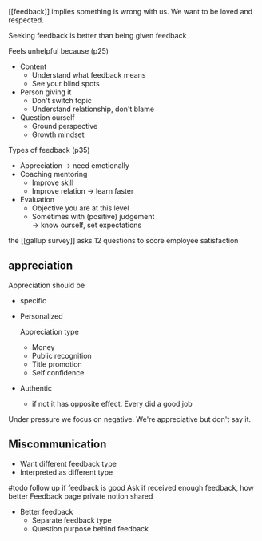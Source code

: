 [[feedback]] implies something is wrong with us. We want to be loved and respected.

Seeking feedback is better than being given feedback

Feels unhelpful because (p25)
- Content
	- Understand what feedback means
	- See your blind spots
- Person giving it
	- Don't switch topic
	- Understand relationship, don't blame
- Question ourself
	- Ground perspective
	- Growth mindset

Types of feedback (p35)
- Appreciation
	-> need emotionally
- Coaching mentoring
	- Improve skill
	- Improve relation
	-> learn faster
- Evaluation
	- Objective you are at this level
	- Sometimes with (positive) judgement   
	-> know ourself, set expectations 
  
the [[gallup survey]] asks 12 questions to score employee satisfaction

## appreciation
Appreciation should be 
- specific
- Personalized 

  Appreciation type
	- Money 
	- Public recognition 
	- Title promotion 
	- Self confidence 
- Authentic
  - if not it has opposite effect. Every did a good job

Under pressure we focus on negative.
We're appreciative but don't say it.

## Miscommunication
- Want different feedback type
- Interpreted as different type

#todo follow up if feedback is good
Ask if received enough feedback, how better
Feedback page private notion shared

- Better feedback
	- Separate feedback type
	- Question purpose behind feedback


